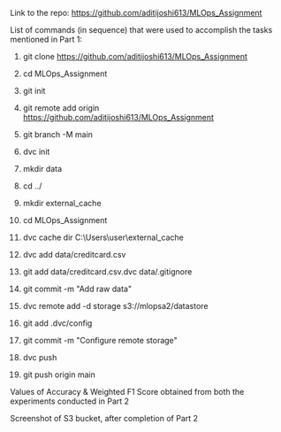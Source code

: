 Link to the repo: https://github.com/aditijoshi613/MLOps_Assignment 

List of commands (in sequence) that were used to accomplish the tasks mentioned in Part 1:
   1. git clone https://github.com/aditijoshi613/MLOps_Assignment
    
   2. cd MLOps_Assignment
    
   3. git init
    
   4. git remote add origin https://github.com/aditijoshi613/MLOps_Assignment
    
   5. git branch -M main
    
   6. dvc init
    
   7. mkdir data
    
   8. cd ../
    
   9. mkdir external_cache
    
   10. cd MLOps_Assignment
    
   11. dvc cache dir C:\Users\user\external_cache
    
   12. dvc add data/creditcard.csv
    
   13. git add data/creditcard.csv.dvc data/.gitignore
    
   14. git commit -m "Add raw data"
    
   15. dvc remote add -d storage s3://mlopsa2/datastore
    
   16. git add .dvc/config
    
   17. git commit -m "Configure remote storage"
    
   18. dvc push
    
   19. git push origin main
    
     
Values of Accuracy & Weighted F1 Score obtained from both the experiments conducted in Part 2

Screenshot of S3 bucket, after completion of Part 2
